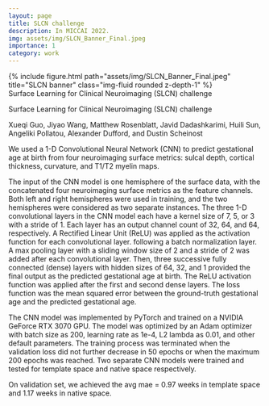 ```yaml
---
layout: page
title: SLCN challenge
description: In MICCAI 2022.
img: assets/img/SLCN_Banner_Final.jpeg
importance: 1
category: work
---
```



<div class="row">
    <div class="col-sm mt-3 mt-md-0">
        {% include figure.html path="assets/img/SLCN_Banner_Final.jpeg" title="SLCN banner" class="img-fluid rounded z-depth-1" %}
    </div>
</div>
<div class="caption">
    Surface Learning for Clinical Neuroimaging (SLCN) challenge
</div>

Surface Learning for Clinical Neuroimaging (SLCN) challenge

Xueqi Guo, Jiyao Wang, Matthew Rosenblatt, Javid Dadashkarimi, Huili Sun, Angeliki Pollatou, Alexander Dufford, and Dustin Scheinost

We used a 1-D Convolutional Neural Network (CNN) to predict gestational age at birth from four neuroimaging surface metrics: sulcal depth, cortical thickness, curvature, and T1/T2 myelin maps. 

The input of the CNN model is one hemisphere of the surface data, with the concatenated four neuroimaging surface metrics as the feature channels. Both left and right hemispheres were used in training, and the two hemispheres were considered as two separate instances. The three 1-D convolutional layers in the CNN model each have a kernel size of 7, 5, or 3 with a stride of 1. Each layer has an output channel count of 32, 64, and 64, respectively. A Rectified Linear Unit (ReLU) was applied as the activation function for each convolutional layer. following a batch normalization layer. A max pooling layer with a sliding window size of 2 and a stride of 2 was added after each convolutional layer. Then, three successive fully connected (dense) layers with hidden sizes of 64, 32, and 1 provided the final output as the predicted gestational age at birth. The ReLU activation function was applied after the first and second dense layers. The loss function was the mean squared error between the ground-truth gestational age and the predicted gestational age.

The CNN model was implemented by PyTorch and trained on a NVIDIA GeForce RTX 3070 GPU. The model was optimized by an Adam optimizer with batch size as 200, learning rate as 1e-4, L2 lambda as 0.01, and other default parameters. The training process was terminated when the validation loss did not further decrease in 50 epochs or when the maximum 200 epochs was reached. Two separate CNN models were trained and tested for template space and native space respectively.

On validation set, we achieved the avg mae = 0.97 weeks in template space and 1.17 weeks in native space.
